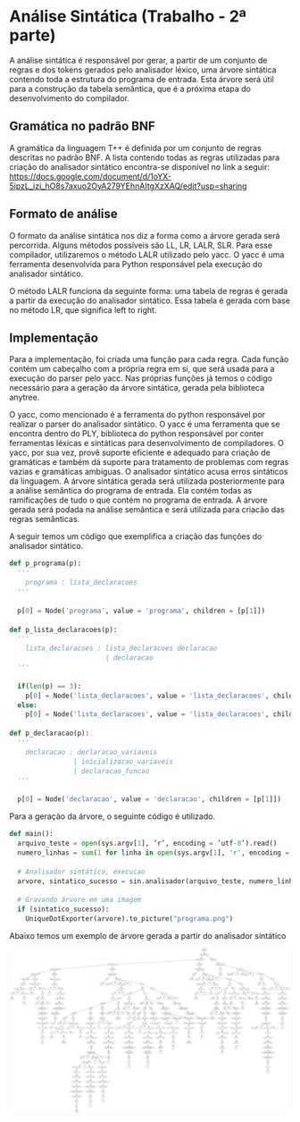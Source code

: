 # Análise Sintática (Trabalho - 2ª parte)

A análise sintática é responsável por gerar, a partir de um conjunto de regras e dos tokens gerados pelo analisador léxico, uma árvore sintática contendo toda a estrutura do programa de entrada. Esta árvore será útil para a construção da tabela semântica, que é a próxima etapa do desenvolvimento do compilador.

## Gramática no padrão BNF

A gramática da linguagem T++ é definida por um conjunto de regras descritas no padrão BNF. A lista contendo todas as regras utilizadas para criação do analisador sintático encontra-se disponível no link a seguir: <https://docs.google.com/document/d/1oYX-5ipzL_izj_hO8s7axuo2OyA279YEhnAItgXzXAQ/edit?usp=sharing>

## Formato de análise

O formato da análise sintática nos diz a forma como a árvore gerada será percorrida. Alguns métodos possíveis são LL, LR, LALR, SLR. Para esse compilador, utilizaremos o método LALR utilizado pelo yacc. O yacc é uma ferramenta desenvolvida para Python responsável pela execução do analisador sintático.

O método LALR funciona da seguinte forma: uma tabela de regras é gerada a partir da execução do analisador sintático. Essa tabela é gerada com base no método LR, que significa left to right.

## Implementação

Para a implementação, foi criada uma função para cada regra. Cada função contém um cabeçalho com a própria regra em si, que será usada para a execução do parser pelo yacc. Nas próprias funções já temos o código necessário para a geração da árvore sintática, gerada pela biblioteca anytree.

O yacc, como mencionado é a ferramenta do python responsável por realizar o parser do analisador sintático. O yacc é uma ferramenta que se encontra dentro do PLY, biblioteca do python responsável por conter ferramentas léxicas e sintáticas para desenvolvimento de compiladores. O yacc, por sua vez, provê suporte eficiente e adequado para criação de gramáticas e também dá suporte para tratamento de problemas com regras vazias e gramáticas ambíguas. O analisador sintático acusa erros sintáticos da linguagem. A árvore sintática gerada será utilizada posteriormente para a análise semântica do programa de entrada. Ela contém todas as ramificações de tudo o que contém no programa de entrada. A árvore gerada será podada na análise semântica e será utilizada para criacão das regras semânticas.

A seguir temos um código que exemplifica a criação das funções do analisador sintático.

```python
def p_programa(p):
  '''
    programa : lista_declaracoes
  '''

  p[0] = Node('programa', value = 'programa', children = [p[1]])

def p_lista_declaracoes(p):
  '''
    lista_declaracoes : lista_declaracoes declaracao
                        | declaracao
  '''

  if(len(p) == 3):
    p[0] = Node('lista_declaracoes', value = 'lista_declaracoes', children = [p[1], p[2]])
  else:
    p[0] = Node('lista_declaracoes', value = 'lista_declaracoes', children = [p[1]])

def p_declaracao(p):
  '''
    declaracao : declaracao_variaveis
                | inicializacao_variaveis
                | declaracao_funcao
  '''

  p[0] = Node('declaracao', value = 'declaracao', children = [p[1]])
```

Para a geração da árvore, o seguinte código é utilizado.

```python
def main():
  arquivo_teste = open(sys.argv[1], ’r’, encoding = ’utf-8’).read()
  numero_linhas = sum(1 for linha in open(sys.argv[1], 'r', encoding = 'utf-8'))

  # Analisador sintático, execucao
  arvore, sintatico_sucesso = sin.analisador(arquivo_teste, numero_linhas)

  # Gravando árvore em uma imagem
  if (sintatico_sucesso):
    UniqueDotExporter(arvore).to_picture("programa.png")
```

Abaixo temos um exemplo de árvore gerada a partir do analisador sintático

<p align="center">
  <img src="programa.png"/>
</p>